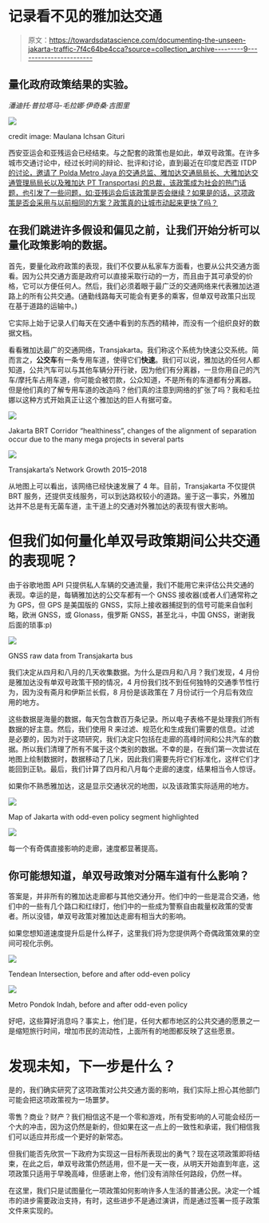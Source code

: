 # 记录看不见的雅加达交通

> 原文：<https://towardsdatascience.com/documenting-the-unseen-jakarta-traffic-7f4c64be4cca?source=collection_archive---------9----------------------->

## 量化政府政策结果的实验。

*潘迪托·普拉塔马-毛拉娜·伊奇桑·吉图里*

![](img/2bbcdc6d59ca58791a80b099ca670228.png)

credit image: Maulana Ichsan Gituri

西安亚运会和亚残运会已经结束。与之配套的政策也是如此，单双号政策。在许多城市交通讨论中，经过长时间的辩论、批评和讨论，直到最近在印度尼西亚 ITDP[的讨论，邀请了 Polda Metro Jaya 的交通总监、雅加达交通局局长、大雅加达交通管理局局长以及雅加达 PT Transportasi 的总裁，该政策成为社会的热门话题，也引发了一些问题，如:亚残运会后该政策是否会继续？如果是的话，这项政策是否会采用与以前相同的方案？政策真的让城市动起来更快了吗？](http://www.itdp-indonesia.org/utd9)

## 在我们跳进许多假设和偏见之前，让我们开始分析可以量化政策影响的数据。

首先，要量化政府政策的表现，我们不仅要从私家车方面看，也要从公共交通方面看。因为公共交通方面是政府可以直接采取行动的一方，而且由于其可承受的价格，它可以方便任何人。然后，我们必须着眼于最广泛的交通网络来代表雅加达道路上的所有公共交通。(通勤线路每天可能会有更多的乘客，但单双号政策只出现在基于道路的运输中。)

它实际上始于记录人们每天在交通中看到的东西的精神，而没有一个组织良好的数据文档。

看看雅加达最广的交通网络，Transjakarta。我们称这个系统为快速公交系统。简而言之，**公交车**有一条专用车道，使得它们**快速**。我们可以说，雅加达的任何人都知道，公共汽车可以与其他车辆分开行驶，因为他们有分离器，一旦你用自己的汽车/摩托车占用车道，你可能会被罚款，公众知道，不是所有的车道都有分离器。但是他们真的了解专用车道的改造吗？他们真的注意到网络的扩张了吗？我和毛拉娜以这种方式开始真正让这个雅加达的巨人有据可查。

![](img/d12091c34b49c09f67a1495b7279424b.png)

Jakarta BRT Corridor “healthiness”, changes of the alignment of separation occur due to the many mega projects in several parts

![](img/17850595c13c5710dcd9c1c46b9f6b3b.png)

Transjakarta’s Network Growth 2015–2018

从地图上可以看出，该网络已经快速发展了 4 年。目前，Transjakarta 不仅提供 BRT 服务，还提供支线服务，可以到达路权较小的道路。鉴于这一事实，外雅加达并不总是有无菌车道，主干道上的交通对外雅加达的表现有很大影响。

# 但我们如何量化单双号政策期间公共交通的表现呢？

由于谷歌地图 API 只提供私人车辆的交通流量，我们不能用它来评估公共交通的表现。幸运的是，每辆雅加达的公交车都有一个 GNSS 接收器(或者人们通常称之为 GPS，但 GPS 是美国版的 GNSS，实际上接收器捕捉到的信号可能来自伽利略，欧洲 GNSS，或 Glonass，俄罗斯 GNSS，甚至北斗，中国 GNSS，谢谢我后面的琐事:p)

![](img/fdf2e833d5ad8f9318b98861b0f8ef0a.png)

GNSS raw data from Transjakarta bus

我们决定从四月和八月的几天收集数据。为什么是四月和八月？我们发现，4 月份是雅加达没有单双号政策干预的情况，4 月份我们找不到任何独特的交通季节性行为，因为没有斋月和伊斯兰长假，8 月份是该政策在 7 月份试行一个月后有效应用的地方。

这些数据是海量的数据，每天包含数百万条记录。所以电子表格不是处理我们所有数据的好主意。然后，我们使用 R 来过滤、规范化和生成我们需要的信息。过滤是必要的，因为对于这项研究，我们决定只包括在走廊的高峰时间和公共汽车的数据。所以我们清理了所有不属于这个类别的数据。不幸的是，在我们第一次尝试在地图上绘制数据时，数据移动了几米，因此我们需要先将它们标准化，这样它们才能回到正轨。最后，我们计算了四月和八月每个走廊的速度，结果相当令人惊讶。

如果你不熟悉雅加达，这是显示交通状况的地图，以及该政策实际适用的地方。

![](img/1e5fac072f90cca5998a964205f9ad9f.png)

Map of Jakarta with odd-even policy segment highlighted

![](img/8263dea68f1ba6189c4d6396542da796.png)

每一个有奇偶直接影响的走廊，速度都显著提高。

## 你可能想知道，单双号政策对分隔车道有什么影响？

答案是，并非所有的雅加达走廊都与其他交通分开。他们中的一些是混合交通，他们中的一些有几个路口和红绿灯，他们中的一些成为警察自由裁量权政策的受害者。所以没错，单双号政策对雅加达走廊有相当大的影响。

如果您想知道速度提升后是什么样子，这里我们将为您提供两个奇偶政策效果的空间可视化示例。

![](img/f75ff765adde2a067500c18562f88348.png)

Tendean Intersection, before and after odd-even policy

![](img/0a0b6029b20afe6312e5f7f0a9d74f1c.png)

Metro Pondok Indah, before and after odd-even policy

好吧，这些算好消息吗？事实上，他们是，任何大都市地区的公共交通的愿景之一是缩短旅行时间，增加市民的流动性，上面所有的地图都反映了这些愿景。

# 发现未知，下一步是什么？

是的，我们确实研究了这项政策对公共交通方面的影响，我们实际上担心其他部门可能会把这项政策视为一场噩梦。

零售？商业？财产？我们相信这不是一个零和游戏，所有受影响的人可能会经历一个大的冲击，因为这仍然是新的，但如果在这一点上的一致性和承诺，我们相信我们可以适应并形成一个更好的新常态。

但我们能否先欣赏一下政府为实现这一目标所表现出的勇气？现在这项政策即将结束，在此之后，单双号政策仍然适用，但不是一天一夜，从明天开始直到年底，这项政策只适用于早晚高峰，但感谢上帝，他们没有消除任何路段，仍然一样。

在这里，我们只是试图量化一项政策如何影响许多人生活的普通公民。决定一个城市的进步需要政治支持，有时，这些进步不是通过演讲，而是通过签署一揽子政策文件来实现的。